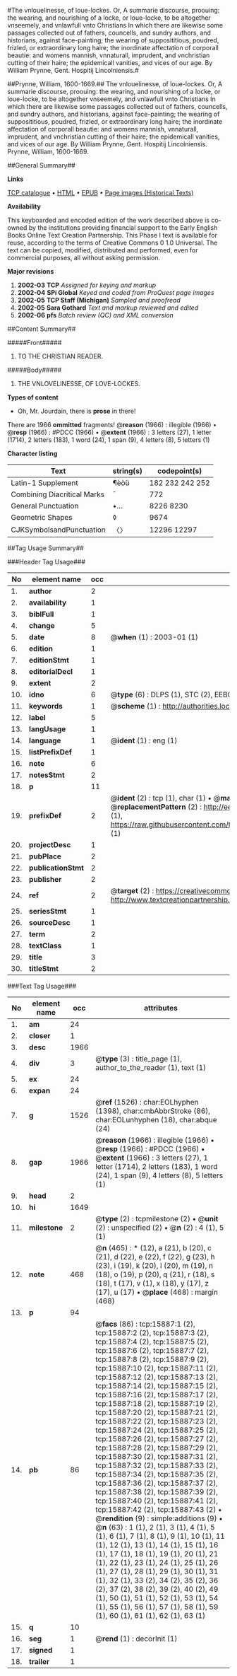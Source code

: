 #The vnlouelinesse, of loue-lockes. Or, A summarie discourse, proouing: the wearing, and nourishing of a locke, or loue-locke, to be altogether vnseemely, and vnlawfull vnto Christians In which there are likewise some passages collected out of fathers, councells, and sundry authors, and historians, against face-painting; the wearing of supposititious, poudred, frizled, or extraordinary long haire; the inordinate affectation of corporall beautie: and womens mannish, vnnaturall, imprudent, and vnchristian cutting of their haire; the epidemicall vanities, and vices of our age. By William Prynne, Gent. Hospitij Lincolniensis.#

##Prynne, William, 1600-1669.##
The vnlouelinesse, of loue-lockes. Or, A summarie discourse, proouing: the wearing, and nourishing of a locke, or loue-locke, to be altogether vnseemely, and vnlawfull vnto Christians In which there are likewise some passages collected out of fathers, councells, and sundry authors, and historians, against face-painting; the wearing of supposititious, poudred, frizled, or extraordinary long haire; the inordinate affectation of corporall beautie: and womens mannish, vnnaturall, imprudent, and vnchristian cutting of their haire; the epidemicall vanities, and vices of our age. By William Prynne, Gent. Hospitij Lincolniensis.
Prynne, William, 1600-1669.

##General Summary##

**Links**

[TCP catalogue](http://www.ota.ox.ac.uk/tcp/)  • 
[HTML](http://tei.it.ox.ac.uk/tcp/Texts-HTML/free/A10/A10199.html)  • 
[EPUB](http://tei.it.ox.ac.uk/tcp/Texts-EPUB/free/A10/A10199.epub) • 
[Page images (Historical Texts)](https://data.historicaltexts.jisc.ac.uk/view?pubId=eebo-99850666e&pageId=eebo-99850666e-15887-1)

**Availability**

This keyboarded and encoded edition of the
	       work described above is co-owned by the institutions
	       providing financial support to the Early English Books
	       Online Text Creation Partnership. This Phase I text is
	       available for reuse, according to the terms of Creative
	       Commons 0 1.0 Universal. The text can be copied,
	       modified, distributed and performed, even for
	       commercial purposes, all without asking permission.

**Major revisions**

1. __2002-03__ __TCP__ *Assigned for keying and markup*
1. __2002-04__ __SPi Global__ *Keyed and coded from ProQuest page images*
1. __2002-05__ __TCP Staff (Michigan)__ *Sampled and proofread*
1. __2002-05__ __Sara Gothard__ *Text and markup reviewed and edited*
1. __2002-06__ __pfs__ *Batch review (QC) and XML conversion*

##Content Summary##

#####Front#####

1. TO THE CHRISTIAN READER.

#####Body#####

1. THE VNLOVELINESSE, OF LOVE-LOCKES.

**Types of content**

  * Oh, Mr. Jourdain, there is **prose** in there!

There are 1966 **ommitted** fragments! 
 @__reason__ (1966) : illegible (1966)  •  @__resp__ (1966) : #PDCC (1966)  •  @__extent__ (1966) : 3 letters (27), 1 letter (1714), 2 letters (183), 1 word (24), 1 span (9), 4 letters (8), 5 letters (1)

**Character listing**


|Text|string(s)|codepoint(s)|
|---|---|---|
|Latin-1 Supplement|¶èòü|182 232 242 252|
|Combining             Diacritical Marks|̄|772|
|General Punctuation|•…|8226 8230|
|Geometric Shapes|◊|9674|
|CJKSymbolsandPunctuation|〈〉|12296 12297|

##Tag Usage Summary##

###Header Tag Usage###

|No|element name|occ|attributes|
|---|---|---|---|
|1.|__author__|2||
|2.|__availability__|1||
|3.|__biblFull__|1||
|4.|__change__|5||
|5.|__date__|8| @__when__ (1) : 2003-01 (1)|
|6.|__edition__|1||
|7.|__editionStmt__|1||
|8.|__editorialDecl__|1||
|9.|__extent__|2||
|10.|__idno__|6| @__type__ (6) : DLPS (1), STC (2), EEBO-CITATION (1), PROQUEST (1), VID (1)|
|11.|__keywords__|1| @__scheme__ (1) : http://authorities.loc.gov/ (1)|
|12.|__label__|5||
|13.|__langUsage__|1||
|14.|__language__|1| @__ident__ (1) : eng (1)|
|15.|__listPrefixDef__|1||
|16.|__note__|6||
|17.|__notesStmt__|2||
|18.|__p__|11||
|19.|__prefixDef__|2| @__ident__ (2) : tcp (1), char (1)  •  @__matchPattern__ (2) : ([0-9\-]+):([0-9IVX]+) (1), (.+) (1)  •  @__replacementPattern__ (2) : http://eebo.chadwyck.com/downloadtiff?vid=$1&page=$2 (1), https://raw.githubusercontent.com/textcreationpartnership/Texts/master/tcpchars.xml#$1 (1)|
|20.|__projectDesc__|1||
|21.|__pubPlace__|2||
|22.|__publicationStmt__|2||
|23.|__publisher__|2||
|24.|__ref__|2| @__target__ (2) : https://creativecommons.org/publicdomain/zero/1.0/ (1), http://www.textcreationpartnership.org/docs/. (1)|
|25.|__seriesStmt__|1||
|26.|__sourceDesc__|1||
|27.|__term__|2||
|28.|__textClass__|1||
|29.|__title__|3||
|30.|__titleStmt__|2||


###Text Tag Usage###

|No|element name|occ|attributes|
|---|---|---|---|
|1.|__am__|24||
|2.|__closer__|1||
|3.|__desc__|1966||
|4.|__div__|3| @__type__ (3) : title_page (1), author_to_the_reader (1), text (1)|
|5.|__ex__|24||
|6.|__expan__|24||
|7.|__g__|1526| @__ref__ (1526) : char:EOLhyphen (1398), char:cmbAbbrStroke (86), char:EOLunhyphen (18), char:abque (24)|
|8.|__gap__|1966| @__reason__ (1966) : illegible (1966)  •  @__resp__ (1966) : #PDCC (1966)  •  @__extent__ (1966) : 3 letters (27), 1 letter (1714), 2 letters (183), 1 word (24), 1 span (9), 4 letters (8), 5 letters (1)|
|9.|__head__|2||
|10.|__hi__|1649||
|11.|__milestone__|2| @__type__ (2) : tcpmilestone (2)  •  @__unit__ (2) : unspecified (2)  •  @__n__ (2) : 4 (1), 5 (1)|
|12.|__note__|468| @__n__ (465) : * (12), a (21), b (20), c (21), d (22), e (22), f (22), g (23), h (23), i (19), k (20), l (20), m (19), n (18), o (19), p (20), q (21), r (18), s (18), t (17), v (1), x (18), y (17), z (17), u (17)  •  @__place__ (468) : margin (468)|
|13.|__p__|94||
|14.|__pb__|86| @__facs__ (86) : tcp:15887:1 (2), tcp:15887:2 (2), tcp:15887:3 (2), tcp:15887:4 (2), tcp:15887:5 (2), tcp:15887:6 (2), tcp:15887:7 (2), tcp:15887:8 (2), tcp:15887:9 (2), tcp:15887:10 (2), tcp:15887:11 (2), tcp:15887:12 (2), tcp:15887:13 (2), tcp:15887:14 (2), tcp:15887:15 (2), tcp:15887:16 (2), tcp:15887:17 (2), tcp:15887:18 (2), tcp:15887:19 (2), tcp:15887:20 (2), tcp:15887:21 (2), tcp:15887:22 (2), tcp:15887:23 (2), tcp:15887:24 (2), tcp:15887:25 (2), tcp:15887:26 (2), tcp:15887:27 (2), tcp:15887:28 (2), tcp:15887:29 (2), tcp:15887:30 (2), tcp:15887:31 (2), tcp:15887:32 (2), tcp:15887:33 (2), tcp:15887:34 (2), tcp:15887:35 (2), tcp:15887:36 (2), tcp:15887:37 (2), tcp:15887:38 (2), tcp:15887:39 (2), tcp:15887:40 (2), tcp:15887:41 (2), tcp:15887:42 (2), tcp:15887:43 (2)  •  @__rendition__ (9) : simple:additions (9)  •  @__n__ (63) : 1 (1), 2 (1), 3 (1), 4 (1), 5 (1), 6 (1), 7 (1), 8 (1), 9 (1), 10 (1), 11 (1), 12 (1), 13 (1), 14 (1), 15 (1), 16 (1), 17 (1), 18 (1), 19 (1), 20 (1), 21 (1), 22 (1), 23 (1), 24 (1), 25 (1), 26 (1), 27 (1), 28 (1), 29 (1), 30 (1), 31 (1), 32 (1), 33 (2), 34 (2), 35 (2), 36 (2), 37 (2), 38 (2), 39 (2), 40 (2), 49 (1), 50 (1), 51 (1), 52 (1), 53 (1), 54 (1), 55 (1), 56 (1), 57 (1), 58 (1), 59 (1), 60 (1), 61 (1), 62 (1), 63 (1)|
|15.|__q__|10||
|16.|__seg__|1| @__rend__ (1) : decorInit (1)|
|17.|__signed__|1||
|18.|__trailer__|1||
